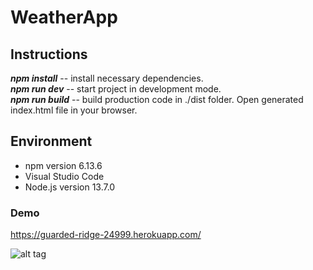 # WeatherApp

## Instructions
***npm install*** -- install necessary dependencies.<br>
***npm run dev*** -- start project in development mode.<br>
***npm run build*** -- build production code in ./dist folder. Open generated index.html file in your browser.

## Environment
- npm version 6.13.6
- Visual Studio Code
- Node.js version 13.7.0

### Demo

https://guarded-ridge-24999.herokuapp.com/

![alt tag](https://user-images.githubusercontent.com/42537149/74612456-45c2ae80-510e-11ea-9273-8427b3e39c4c.png) 
